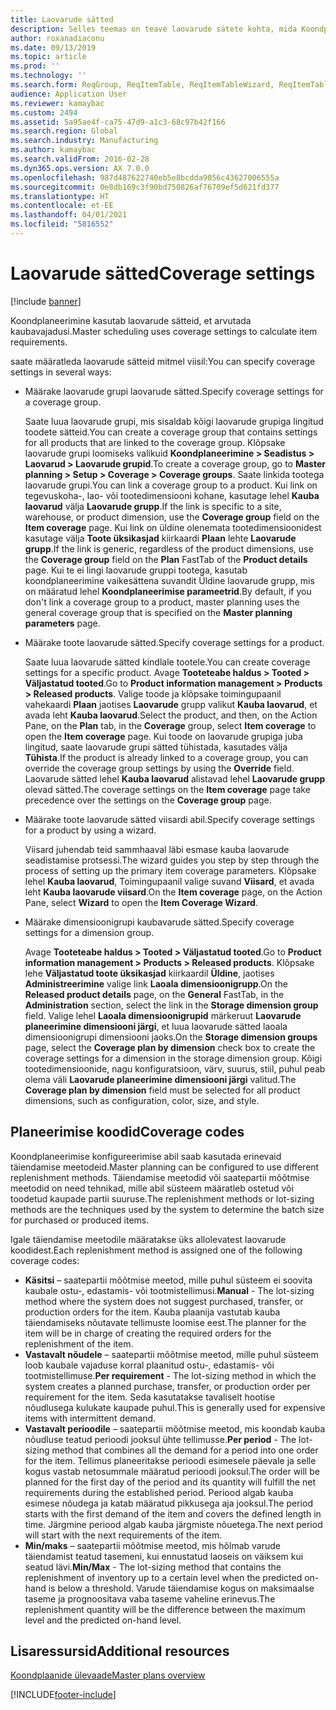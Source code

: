 ```yaml
---
title: Laovarude sätted
description: Selles teemas on teave laovarude sätete kohta, mida Koondplaneerimises kasutatakse kaubavajaduse arvutamiseks.
author: roxanadiaconu
ms.date: 09/13/2019
ms.topic: article
ms.prod: ''
ms.technology: ''
ms.search.form: ReqGroup, ReqItemTable, ReqItemTableWizard, ReqItemTableSetup
audience: Application User
ms.reviewer: kamaybac
ms.custom: 2494
ms.assetid: 5a95ae4f-ca75-47d9-a1c3-68c97b42f166
ms.search.region: Global
ms.search.industry: Manufacturing
ms.author: kamaybac
ms.search.validFrom: 2016-02-28
ms.dyn365.ops.version: AX 7.0.0
ms.openlocfilehash: 987d487622740eb5e8bcdda9056c43627006555a
ms.sourcegitcommit: 0e8db169c3f90bd750826af76709ef5d621fd377
ms.translationtype: HT
ms.contentlocale: et-EE
ms.lasthandoff: 04/01/2021
ms.locfileid: "5816552"
---
```

# <a name="coverage-settings"></a><span data-ttu-id="473ad-103">Laovarude sätted</span><span class="sxs-lookup"><span data-stu-id="473ad-103">Coverage settings</span></span>

[!include [banner](../includes/banner.md)]

<span data-ttu-id="473ad-104">Koondplaneerimine kasutab laovarude sätteid, et arvutada kaubavajadusi.</span><span class="sxs-lookup"><span data-stu-id="473ad-104">Master scheduling uses coverage settings to calculate item requirements.</span></span>

<span data-ttu-id="473ad-105">saate määratleda laovarude sätteid mitmel viisil:</span><span class="sxs-lookup"><span data-stu-id="473ad-105">You can specify coverage settings in several ways:</span></span>

- <span data-ttu-id="473ad-106">Määrake laovarude grupi laovarude sätted.</span><span class="sxs-lookup"><span data-stu-id="473ad-106">Specify coverage settings for a coverage group.</span></span>

    <span data-ttu-id="473ad-107">Saate luua laovarude grupi, mis sisaldab kõigi laovarude grupiga lingitud toodete sätteid.</span><span class="sxs-lookup"><span data-stu-id="473ad-107">You can create a coverage group that contains settings for all products that are linked to the coverage group.</span></span> <span data-ttu-id="473ad-108">Klõpsake laovarude grupi loomiseks valikuid **Koondplaneerimine &gt; Seadistus &gt; Laovarud &gt; Laovarude grupid**.</span><span class="sxs-lookup"><span data-stu-id="473ad-108">To create a coverage group, go to **Master planning &gt; Setup &gt; Coverage &gt; Coverage groups**.</span></span> <span data-ttu-id="473ad-109">Saate linkida tootega laovarude grupi.</span><span class="sxs-lookup"><span data-stu-id="473ad-109">You can link a coverage group to a product.</span></span> <span data-ttu-id="473ad-110">Kui link on tegevuskoha-, lao- või tootedimensiooni kohane, kasutage lehel **Kauba laovarud** välja **Laovarude grupp**.</span><span class="sxs-lookup"><span data-stu-id="473ad-110">If the link is specific to a site, warehouse, or product dimension, use the **Coverage group** field on the **Item coverage** page.</span></span> <span data-ttu-id="473ad-111">Kui link on üldine olenemata tootedimensioonidest kasutage välja **Toote üksikasjad** kiirkaardi **Plaan** lehte **Laovarude grupp**.</span><span class="sxs-lookup"><span data-stu-id="473ad-111">If the link is generic, regardless of the product dimensions, use the **Coverage group** field on the **Plan** FastTab of the **Product details** page.</span></span> <span data-ttu-id="473ad-112">Kui te ei lingi laovarude gruppi tootega, kasutab koondplaneerimine vaikesättena suvandit Üldine laovarude grupp, mis on määratud lehel **Koondplaneerimise parameetrid**.</span><span class="sxs-lookup"><span data-stu-id="473ad-112">By default, if you don't link a coverage group to a product, master planning uses the general coverage group that is specified on the **Master planning parameters** page.</span></span>

- <span data-ttu-id="473ad-113">Määrake toote laovarude sätted.</span><span class="sxs-lookup"><span data-stu-id="473ad-113">Specify coverage settings for a product.</span></span>

    <span data-ttu-id="473ad-114">Saate luua laovarude sätted kindlale tootele.</span><span class="sxs-lookup"><span data-stu-id="473ad-114">You can create coverage settings for a specific product.</span></span> <span data-ttu-id="473ad-115">Avage **Tooteteabe haldus &gt; Tooted &gt; Väljastatud tooted**.</span><span class="sxs-lookup"><span data-stu-id="473ad-115">Go to **Product information management &gt; Products &gt; Released products**.</span></span> <span data-ttu-id="473ad-116">Valige toode ja klõpsake toimingupaanil vahekaardi **Plaan** jaotises **Laovarude** grupp valikut **Kauba laovarud**, et avada leht **Kauba laovarud**.</span><span class="sxs-lookup"><span data-stu-id="473ad-116">Select the product, and then, on the Action Pane, on the **Plan** tab, in the **Coverage** group, select **Item coverage** to open the **Item coverage** page.</span></span> <span data-ttu-id="473ad-117">Kui toode on laovarude grupiga juba lingitud, saate laovarude grupi sätted tühistada, kasutades välja **Tühista**.</span><span class="sxs-lookup"><span data-stu-id="473ad-117">If the product is already linked to a coverage group, you can override the coverage group settings by using the **Override** field.</span></span> <span data-ttu-id="473ad-118">Laovarude sätted lehel **Kauba laovarud** alistavad lehel **Laovarude grupp** olevad sätted.</span><span class="sxs-lookup"><span data-stu-id="473ad-118">The coverage settings on the **Item coverage** page take precedence over the settings on the **Coverage group** page.</span></span>

- <span data-ttu-id="473ad-119">Määrake toote laovarude sätted viisardi abil.</span><span class="sxs-lookup"><span data-stu-id="473ad-119">Specify coverage settings for a product by using a wizard.</span></span>

    <span data-ttu-id="473ad-120">Viisard juhendab teid sammhaaval läbi esmase kauba laovarude seadistamise protsessi.</span><span class="sxs-lookup"><span data-stu-id="473ad-120">The wizard guides you step by step through the process of setting up the primary item coverage parameters.</span></span> <span data-ttu-id="473ad-121">Klõpsake lehel **Kauba laovarud**, Toimingupaanil valige suvand **Viisard**, et avada leht **Kauba laovarude viisard**.</span><span class="sxs-lookup"><span data-stu-id="473ad-121">On the **Item coverage** page, on the Action Pane, select **Wizard** to open the **Item Coverage Wizard**.</span></span>

- <span data-ttu-id="473ad-122">Määrake dimensioonigrupi kaubavarude sätted.</span><span class="sxs-lookup"><span data-stu-id="473ad-122">Specify coverage settings for a dimension group.</span></span>

    <span data-ttu-id="473ad-123">Avage **Tooteteabe haldus &gt; Tooted &gt; Väljastatud tooted**.</span><span class="sxs-lookup"><span data-stu-id="473ad-123">Go to **Product information management &gt; Products &gt; Released products**.</span></span> <span data-ttu-id="473ad-124">Klõpsake lehe **Väljastatud toote üksikasjad** kiirkaardil **Üldine**, jaotises **Administreerimine** valige link **Laoala dimensioonigrupp**.</span><span class="sxs-lookup"><span data-stu-id="473ad-124">On the **Released product details** page, on the **General** FastTab, in the **Administration** section, select the link in the **Storage dimension group** field.</span></span> <span data-ttu-id="473ad-125">Valige lehel **Laoala dimensioonigrupid** märkeruut **Laovarude planeerimine dimensiooni järgi**, et luua laovarude sätted laoala dimensioonigrupi dimensiooni jaoks.</span><span class="sxs-lookup"><span data-stu-id="473ad-125">On the **Storage dimension groups** page, select the **Coverage plan by dimension** check box to create the coverage settings for a dimension in the storage dimension group.</span></span> <span data-ttu-id="473ad-126">Kõigi tootedimensioonide, nagu konfiguratsioon, värv, suurus, stiil, puhul peab olema väli **Laovarude planeerimine dimensiooni järgi** valitud.</span><span class="sxs-lookup"><span data-stu-id="473ad-126">The **Coverage plan by dimension** field must be selected for all product dimensions, such as configuration, color, size, and style.</span></span>


## <a name="coverage-codes"></a><span data-ttu-id="473ad-127">Planeerimise koodid</span><span class="sxs-lookup"><span data-stu-id="473ad-127">Coverage codes</span></span>

<span data-ttu-id="473ad-128">Koondplaneerimise konfigureerimise abil saab kasutada erinevaid täiendamise meetodeid.</span><span class="sxs-lookup"><span data-stu-id="473ad-128">Master planning can be configured to use different replenishment methods.</span></span> <span data-ttu-id="473ad-129">Täiendamise meetodid või saatepartii mõõtmise meetodid on need tehnikad, mille abil süsteem määratleb ostetud või toodetud kaupade partii suuruse.</span><span class="sxs-lookup"><span data-stu-id="473ad-129">The replenishment methods or lot-sizing methods are the techniques used by the system to determine the batch size for purchased or produced items.</span></span> 

<span data-ttu-id="473ad-130">Igale täiendamise meetodile määratakse üks allolevatest laovarude koodidest.</span><span class="sxs-lookup"><span data-stu-id="473ad-130">Each replenishment method is assigned one of the following coverage codes:</span></span>

- <span data-ttu-id="473ad-131">**Käsitsi** – saatepartii mõõtmise meetod, mille puhul süsteem ei soovita kaubale ostu-, edastamis- või tootmistellimusi.</span><span class="sxs-lookup"><span data-stu-id="473ad-131">**Manual** - The lot-sizing method where the system does not suggest purchased, transfer, or production orders for the item.</span></span> <span data-ttu-id="473ad-132">Kauba plaanija vastutab kauba täiendamiseks nõutavate tellimuste loomise eest.</span><span class="sxs-lookup"><span data-stu-id="473ad-132">The planner for the item will be in charge of creating the required orders for the replenishment of the item.</span></span>
- <span data-ttu-id="473ad-133">**Vastavalt nõudele** – saatepartii mõõtmise meetod, mille puhul süsteem loob kaubale vajaduse korral plaanitud ostu-, edastamis- või tootmistellimuse.</span><span class="sxs-lookup"><span data-stu-id="473ad-133">**Per requirement** - The lot-sizing method in which the system creates a planned purchase, transfer, or production order per requirement for the item.</span></span> <span data-ttu-id="473ad-134">Seda kasutatakse tavaliselt hootise nõudlusega kulukate kaupade puhul.</span><span class="sxs-lookup"><span data-stu-id="473ad-134">This is generally used for expensive items with intermittent demand.</span></span>  
- <span data-ttu-id="473ad-135">**Vastavalt perioodile** – saatepartii mõõtmise meetod, mis koondab kauba nõudluse teatud perioodi jooksul ühte tellimusse.</span><span class="sxs-lookup"><span data-stu-id="473ad-135">**Per period** - The lot-sizing method that combines all the demand for a period into one order for the item.</span></span> <span data-ttu-id="473ad-136">Tellimus planeeritakse perioodi esimesele päevale ja selle kogus vastab netosummale määratud perioodi jooksul.</span><span class="sxs-lookup"><span data-stu-id="473ad-136">The order will be planned for the first day of the period and its quantity will fulfill the net requirements during the established period.</span></span> <span data-ttu-id="473ad-137">Periood algab kauba esimese nõudega ja katab määratud pikkusega aja jooksul.</span><span class="sxs-lookup"><span data-stu-id="473ad-137">The period starts with the first demand of the item and covers the defined length in time.</span></span> <span data-ttu-id="473ad-138">Järgmine periood algab kauba järgmiste nõuetega.</span><span class="sxs-lookup"><span data-stu-id="473ad-138">The next period will start with the next requirements of the item.</span></span>
- <span data-ttu-id="473ad-139">**Min/maks** – saatepartii mõõtmise meetod, mis hõlmab varude täiendamist teatud tasemeni, kui ennustatud laoseis on väiksem kui seatud lävi.</span><span class="sxs-lookup"><span data-stu-id="473ad-139">**Min/Max** - The lot-sizing method that contains the replenishment of inventory up to a certain level when the predicted on-hand is below a threshold.</span></span> <span data-ttu-id="473ad-140">Varude täiendamise kogus on maksimaalse taseme ja prognoositava vaba taseme vaheline erinevus.</span><span class="sxs-lookup"><span data-stu-id="473ad-140">The replenishment quantity will be the difference between the maximum level and the predicted on-hand level.</span></span>


## <a name="additional-resources"></a><span data-ttu-id="473ad-141">Lisaressursid</span><span class="sxs-lookup"><span data-stu-id="473ad-141">Additional resources</span></span>

[<span data-ttu-id="473ad-142">Koondplaanide ülevaade</span><span class="sxs-lookup"><span data-stu-id="473ad-142">Master plans overview</span></span>](master-plans.md)


[!INCLUDE[footer-include](../../includes/footer-banner.md)]